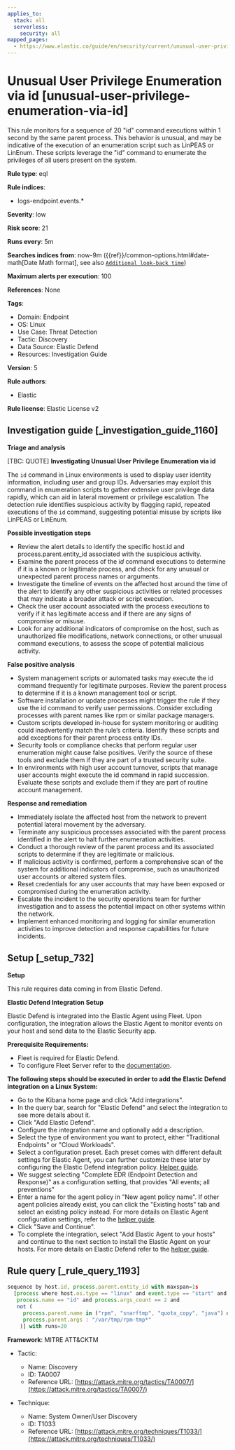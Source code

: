 ```yaml
---
applies_to:
  stack: all
  serverless:
    security: all
mapped_pages:
  - https://www.elastic.co/guide/en/security/current/unusual-user-privilege-enumeration-via-id.html
---
```


# Unusual User Privilege Enumeration via id [unusual-user-privilege-enumeration-via-id]

This rule monitors for a sequence of 20 "id" command executions within 1 second by the same parent process. This behavior is unusual, and may be indicative of the execution of an enumeration script such as LinPEAS or LinEnum. These scripts leverage the "id" command to enumerate the privileges of all users present on the system.

**Rule type**: eql

**Rule indices**:

* logs-endpoint.events.*

**Severity**: low

**Risk score**: 21

**Runs every**: 5m

**Searches indices from**: now-9m ({{ref}}/common-options.html#date-math[Date Math format], see also [`Additional look-back time`](docs-content://solutions/security/detect-and-alert/create-detection-rule.md#rule-schedule))

**Maximum alerts per execution**: 100

**References**: None

**Tags**:

* Domain: Endpoint
* OS: Linux
* Use Case: Threat Detection
* Tactic: Discovery
* Data Source: Elastic Defend
* Resources: Investigation Guide

**Version**: 5

**Rule authors**:

* Elastic

**Rule license**: Elastic License v2

## Investigation guide [_investigation_guide_1160]

**Triage and analysis**

[TBC: QUOTE]
**Investigating Unusual User Privilege Enumeration via id**

The `id` command in Linux environments is used to display user identity information, including user and group IDs. Adversaries may exploit this command in enumeration scripts to gather extensive user privilege data rapidly, which can aid in lateral movement or privilege escalation. The detection rule identifies suspicious activity by flagging rapid, repeated executions of the `id` command, suggesting potential misuse by scripts like LinPEAS or LinEnum.

**Possible investigation steps**

* Review the alert details to identify the specific host.id and process.parent.entity_id associated with the suspicious activity.
* Examine the parent process of the *id* command executions to determine if it is a known or legitimate process, and check for any unusual or unexpected parent process names or arguments.
* Investigate the timeline of events on the affected host around the time of the alert to identify any other suspicious activities or related processes that may indicate a broader attack or script execution.
* Check the user account associated with the process executions to verify if it has legitimate access and if there are any signs of compromise or misuse.
* Look for any additional indicators of compromise on the host, such as unauthorized file modifications, network connections, or other unusual command executions, to assess the scope of potential malicious activity.

**False positive analysis**

* System management scripts or automated tasks may execute the id command frequently for legitimate purposes. Review the parent process to determine if it is a known management tool or script.
* Software installation or update processes might trigger the rule if they use the id command to verify user permissions. Consider excluding processes with parent names like rpm or similar package managers.
* Custom scripts developed in-house for system monitoring or auditing could inadvertently match the rule’s criteria. Identify these scripts and add exceptions for their parent process entity IDs.
* Security tools or compliance checks that perform regular user enumeration might cause false positives. Verify the source of these tools and exclude them if they are part of a trusted security suite.
* In environments with high user account turnover, scripts that manage user accounts might execute the id command in rapid succession. Evaluate these scripts and exclude them if they are part of routine account management.

**Response and remediation**

* Immediately isolate the affected host from the network to prevent potential lateral movement by the adversary.
* Terminate any suspicious processes associated with the parent process identified in the alert to halt further enumeration activities.
* Conduct a thorough review of the parent process and its associated scripts to determine if they are legitimate or malicious.
* If malicious activity is confirmed, perform a comprehensive scan of the system for additional indicators of compromise, such as unauthorized user accounts or altered system files.
* Reset credentials for any user accounts that may have been exposed or compromised during the enumeration activity.
* Escalate the incident to the security operations team for further investigation and to assess the potential impact on other systems within the network.
* Implement enhanced monitoring and logging for similar enumeration activities to improve detection and response capabilities for future incidents.


## Setup [_setup_732]

**Setup**

This rule requires data coming in from Elastic Defend.

**Elastic Defend Integration Setup**

Elastic Defend is integrated into the Elastic Agent using Fleet. Upon configuration, the integration allows the Elastic Agent to monitor events on your host and send data to the Elastic Security app.

**Prerequisite Requirements:**

* Fleet is required for Elastic Defend.
* To configure Fleet Server refer to the [documentation](docs-content://reference/ingestion-tools/fleet/fleet-server.md).

**The following steps should be executed in order to add the Elastic Defend integration on a Linux System:**

* Go to the Kibana home page and click "Add integrations".
* In the query bar, search for "Elastic Defend" and select the integration to see more details about it.
* Click "Add Elastic Defend".
* Configure the integration name and optionally add a description.
* Select the type of environment you want to protect, either "Traditional Endpoints" or "Cloud Workloads".
* Select a configuration preset. Each preset comes with different default settings for Elastic Agent, you can further customize these later by configuring the Elastic Defend integration policy. [Helper guide](docs-content://solutions/security/configure-elastic-defend/configure-an-integration-policy-for-elastic-defend.md).
* We suggest selecting "Complete EDR (Endpoint Detection and Response)" as a configuration setting, that provides "All events; all preventions"
* Enter a name for the agent policy in "New agent policy name". If other agent policies already exist, you can click the "Existing hosts" tab and select an existing policy instead. For more details on Elastic Agent configuration settings, refer to the [helper guide](docs-content://reference/ingestion-tools/fleet/agent-policy.md).
* Click "Save and Continue".
* To complete the integration, select "Add Elastic Agent to your hosts" and continue to the next section to install the Elastic Agent on your hosts. For more details on Elastic Defend refer to the [helper guide](docs-content://solutions/security/configure-elastic-defend/install-elastic-defend.md).


## Rule query [_rule_query_1193]

```js
sequence by host.id, process.parent.entity_id with maxspan=1s
  [process where host.os.type == "linux" and event.type == "start" and event.action == "exec" and
   process.name == "id" and process.args_count == 2 and
   not (
     process.parent.name in ("rpm", "snarftmp", "quota_copy", "java") or
     process.parent.args : "/var/tmp/rpm-tmp*"
    )] with runs=20
```

**Framework**: MITRE ATT&CKTM

* Tactic:

    * Name: Discovery
    * ID: TA0007
    * Reference URL: [https://attack.mitre.org/tactics/TA0007/](https://attack.mitre.org/tactics/TA0007/)

* Technique:

    * Name: System Owner/User Discovery
    * ID: T1033
    * Reference URL: [https://attack.mitre.org/techniques/T1033/](https://attack.mitre.org/techniques/T1033/)




